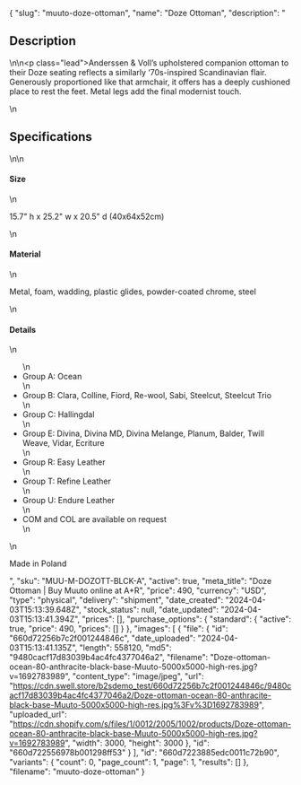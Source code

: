 {
  "slug": "muuto-doze-ottoman",
  "name": "Doze Ottoman",
  "description": "<h2>Description</h2>\n<!-- split -->\n<p class=\"lead\">Anderssen &amp; Voll’s upholstered companion ottoman to their Doze seating reflects a similarly ‘70s-inspired Scandinavian flair. Generously proportioned like that armchair, it offers has a deeply cushioned place to rest the feet. Metal legs add the final modernist touch.</p>\n<h2>Specifications</h2>\n<!-- split -->\n<h4>Size</h4>\n<p>15.7\" h x 25.2\" w x 20.5\" d (40x64x52cm)</p>\n<h4>Material</h4>\n<p>Metal, foam, wadding, plastic glides, powder-coated chrome, steel</p>\n<h4>Details</h4>\n<ul>\n<li>Group A: Ocean</li>\n<li>Group B: Clara, Colline, Fiord, Re-wool, Sabi, Steelcut, Steelcut Trio</li>\n<li>Group C: Hallingdal</li>\n<li>Group E: Divina, Divina MD, Divina Melange, Planum, Balder, Twill Weave, Vidar, Ecriture</li>\n<li>Group R: Easy Leather</li>\n<li>Group T: Refine Leather</li>\n<li>Group U: Endure Leather</li>\n<li>COM and COL are available on request</li>\n</ul>\n<p>Made in Poland</p>",
  "sku": "MUU-M-DOZOTT-BLCK-A",
  "active": true,
  "meta_title": "Doze Ottoman | Buy Muuto online at A+R",
  "price": 490,
  "currency": "USD",
  "type": "physical",
  "delivery": "shipment",
  "date_created": "2024-04-03T15:13:39.648Z",
  "stock_status": null,
  "date_updated": "2024-04-03T15:13:41.394Z",
  "prices": [],
  "purchase_options": {
    "standard": {
      "active": true,
      "price": 490,
      "prices": []
    }
  },
  "images": [
    {
      "file": {
        "id": "660d72256b7c2f001244846c",
        "date_uploaded": "2024-04-03T15:13:41.135Z",
        "length": 558120,
        "md5": "9480cacf17d83039b4ac4fc4377046a2",
        "filename": "Doze-ottoman-ocean-80-anthracite-black-base-Muuto-5000x5000-high-res.jpg?v=1692783989",
        "content_type": "image/jpeg",
        "url": "https://cdn.swell.store/b2sdemo_test/660d72256b7c2f001244846c/9480cacf17d83039b4ac4fc4377046a2/Doze-ottoman-ocean-80-anthracite-black-base-Muuto-5000x5000-high-res.jpg%3Fv%3D1692783989",
        "uploaded_url": "https://cdn.shopify.com/s/files/1/0012/2005/1002/products/Doze-ottoman-ocean-80-anthracite-black-base-Muuto-5000x5000-high-res.jpg?v=1692783989",
        "width": 3000,
        "height": 3000
      },
      "id": "660d722556978b001298ff53"
    }
  ],
  "id": "660d7223885edc0011c72b90",
  "variants": {
    "count": 0,
    "page_count": 1,
    "page": 1,
    "results": []
  },
  "filename": "muuto-doze-ottoman"
}
